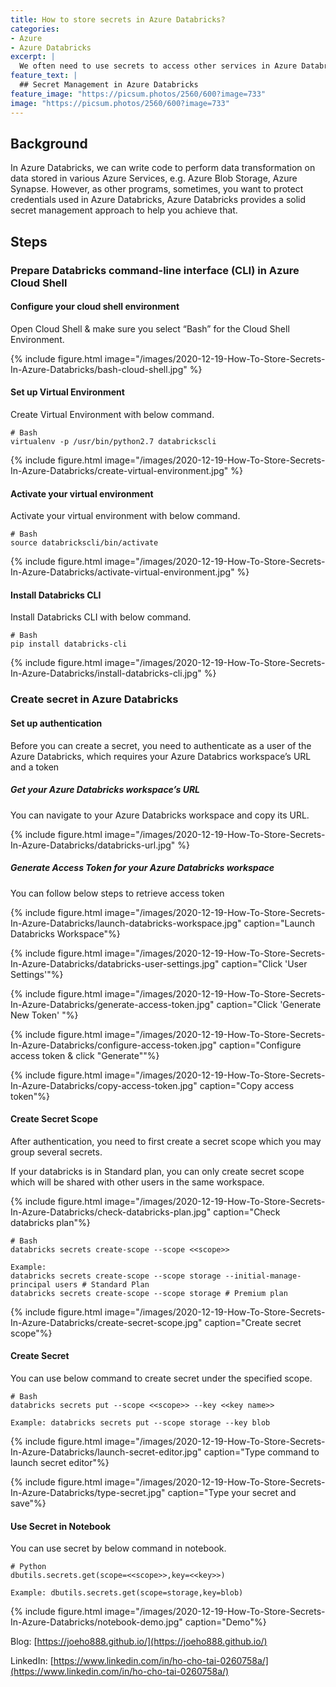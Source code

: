 ```yaml
---
title: How to store secrets in Azure Databricks?
categories:
- Azure
- Azure Databricks
excerpt: |
  We often need to use secrets to access other services in Azure Databricks, but how can we protect these secrets?
feature_text: |
  ## Secret Management in Azure Databricks
feature_image: "https://picsum.photos/2560/600?image=733"
image: "https://picsum.photos/2560/600?image=733"
---
```


## Background
In Azure Databricks, we can write code to perform data transformation on data stored in various Azure Services, e.g. Azure Blob Storage, Azure Synapse. However, as other programs, sometimes, you want to protect credentials used in Azure Databricks, Azure Databricks provides a solid secret management approach to help you achieve that.

## Steps

### Prepare Databricks command-line interface (CLI) in Azure Cloud Shell

#### Configure your cloud shell environment

Open Cloud Shell & make sure you select “Bash” for the Cloud Shell Environment.

{% include figure.html image="/images/2020-12-19-How-To-Store-Secrets-In-Azure-Databricks/bash-cloud-shell.jpg" %}

#### Set up Virtual Environment
Create Virtual Environment with below command.

```
# Bash
virtualenv -p /usr/bin/python2.7 databrickscli
```

{% include figure.html image="/images/2020-12-19-How-To-Store-Secrets-In-Azure-Databricks/create-virtual-environment.jpg" %}

#### Activate your virtual environment

Activate your virtual environment with below command.

```
# Bash
source databrickscli/bin/activate
```

{% include figure.html image="/images/2020-12-19-How-To-Store-Secrets-In-Azure-Databricks/activate-virtual-environment.jpg" %}

#### Install Databricks CLI
Install Databricks CLI with below command.

```
# Bash
pip install databricks-cli
```

{% include figure.html image="/images/2020-12-19-How-To-Store-Secrets-In-Azure-Databricks/install-databricks-cli.jpg" %}

### Create secret in Azure Databricks

#### Set up authentication
Before you can create a secret, you need to authenticate as a user of the Azure Databricks, which requires your Azure Databrics workspace’s URL and a token

##### Get your Azure Databricks workspace’s URL
You can navigate to your Azure Databricks workspace and copy its URL.

{% include figure.html image="/images/2020-12-19-How-To-Store-Secrets-In-Azure-Databricks/databricks-url.jpg" %}

##### Generate Access Token for your Azure Databricks workspace
You can follow below steps to retrieve access token

{% include figure.html image="/images/2020-12-19-How-To-Store-Secrets-In-Azure-Databricks/launch-databricks-workspace.jpg" caption="Launch Databricks Workspace"%}

{% include figure.html image="/images/2020-12-19-How-To-Store-Secrets-In-Azure-Databricks/databricks-user-settings.jpg" caption="Click 'User Settings'"%}

{% include figure.html image="/images/2020-12-19-How-To-Store-Secrets-In-Azure-Databricks/generate-access-token.jpg" caption="Click 'Generate New Token' "%}

{% include figure.html image="/images/2020-12-19-How-To-Store-Secrets-In-Azure-Databricks/configure-access-token.jpg" caption="Configure access token & click "Generate""%}

{% include figure.html image="/images/2020-12-19-How-To-Store-Secrets-In-Azure-Databricks/copy-access-token.jpg" caption="Copy access token"%}


#### Create Secret Scope
After authentication, you need to first create a secret scope which you may group several secrets. 

If your databricks is in Standard plan, you can only create secret scope which will be shared with other users in the same workspace.

{% include figure.html image="/images/2020-12-19-How-To-Store-Secrets-In-Azure-Databricks/check-databricks-plan.jpg" caption="Check databricks plan"%}

```
# Bash
databricks secrets create-scope --scope <<scope>>

Example: 
databricks secrets create-scope --scope storage --initial-manage-principal users # Standard Plan
databricks secrets create-scope --scope storage # Premium plan
```

{% include figure.html image="/images/2020-12-19-How-To-Store-Secrets-In-Azure-Databricks/create-secret-scope.jpg" caption="Create secret scope"%}

#### Create Secret
You can use below command to create secret under the specified scope.
```
# Bash
databricks secrets put --scope <<scope>> --key <<key name>>

Example: databricks secrets put --scope storage --key blob
```

{% include figure.html image="/images/2020-12-19-How-To-Store-Secrets-In-Azure-Databricks/launch-secret-editor.jpg" caption="Type command to launch secret editor"%}

{% include figure.html image="/images/2020-12-19-How-To-Store-Secrets-In-Azure-Databricks/type-secret.jpg" caption="Type your secret and save"%}

#### Use Secret in Notebook
You can use secret by below command in notebook.

```
# Python
dbutils.secrets.get(scope=<<scope>>,key=<<key>>)

Example: dbutils.secrets.get(scope=storage,key=blob)
```

{% include figure.html image="/images/2020-12-19-How-To-Store-Secrets-In-Azure-Databricks/notebook-demo.jpg" caption="Demo"%}

Blog: [https://joeho888.github.io/](https://joeho888.github.io/)

LinkedIn: [https://www.linkedin.com/in/ho-cho-tai-0260758a/](https://www.linkedin.com/in/ho-cho-tai-0260758a/)
